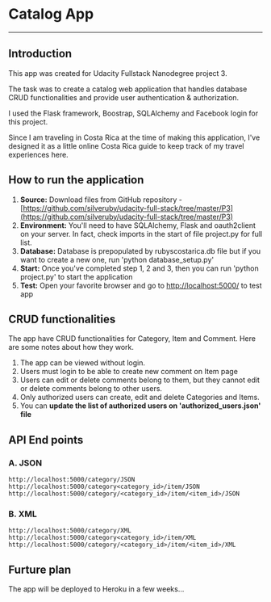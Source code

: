 # Catalog App

---

## Introduction

This app was created for Udacity Fullstack Nanodegree project 3. 

The task was to create a catalog web application that handles database CRUD functionalities and provide user authentication & authorization. 

I used the Flask framework, Boostrap, SQLAlchemy and Facebook login for this project.  

Since I am traveling in Costa Rica at the time of making this application, I've designed it as a little online Costa Rica guide to keep track of my travel experiences here. 

## How to run the application

1. **Source:** Download files from GitHub repository - [https://github.com/silveruby/udacity-full-stack/tree/master/P3](https://github.com/silveruby/udacity-full-stack/tree/master/P3)
2. **Environment:** You'll need to have SQLAlchemy, Flask and oauth2client on your server. In fact, check imports in the start of file project.py for full list. 
3. **Database:** Database is prepopulated by rubyscostarica.db file but if you want to create a new one, run 'python database_setup.py'
4. **Start:** Once you've completed step 1, 2 and 3, then you can run 'python project.py' to start the application
5. **Test:** Open your favorite browser and go to [http://localhost:5000/](http://localhost:5000/) to test app

## CRUD functionalities

The app have CRUD functionalities for Category, Item and Comment. Here are some notes about how they work. 

1. The app can be viewed without login.
2. Users must login to be able to create new comment on Item page
3. Users can edit or delete comments belong to them, but they cannot edit or delete comments belong to other users. 
4. Only authorized users can create, edit and delete Categories and Items. 
5. You can **update the list of authorized users on 'authorized_users.json' file**

## API End points


### A. JSON
	http://localhost:5000/category/JSON
	http://localhost:5000/category<category_id>/item/JSON
	http://localhost:5000/category/<category_id>/item/<item_id>/JSON

### B. XML
	http://localhost:5000/category/XML
	http://localhost:5000/category<category_id>/item/XML
	http://localhost:5000/category/<category_id>/item/<item_id>/XML

## Furture plan

The app will be deployed to Heroku in a few weeks... 



